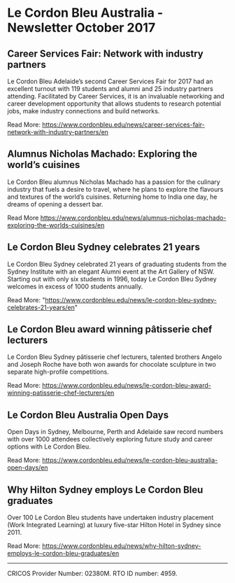 # Le Cordon Bleu Australia - Newsletter October 2017

## Career Services Fair: Network with industry partners
Le Cordon Bleu Adelaide’s second Career Services Fair for 2017 had an excellent turnout with 119 students and alumni and 25 industry partners attending. Facilitated by Career Services, it is an invaluable networking and career development opportunity that allows students to research potential jobs, make industry connections and build networks.

Read More: https://www.cordonbleu.edu/news/career-services-fair-network-with-industry-partners/en

## Alumnus Nicholas Machado: Exploring the world’s cuisines
Le Cordon Bleu alumnus Nicholas Machado has a passion for the culinary industry that fuels a desire to travel, where he plans to explore the flavours and textures of the world’s cuisines. Returning home to India one day, he dreams of opening a dessert bar.

Read More https://www.cordonbleu.edu/news/alumnus-nicholas-machado-exploring-the-worlds-cuisines/en

## Le Cordon Bleu Sydney celebrates 21 years
Le Cordon Bleu Sydney celebrated 21 years of graduating students from the Sydney Institute with an elegant Alumni event at the Art Gallery of NSW. Starting out with only six students in 1996, today Le Cordon Bleu Sydney welcomes in excess of 1000 students annually.

Read More: "https://www.cordonbleu.edu/news/le-cordon-bleu-sydney-celebrates-21-years/en"

## Le Cordon Bleu award winning pâtisserie chef lecturers
Le Cordon Bleu Sydney pâtisserie chef lecturers, talented brothers Angelo and Joseph Roche have both won awards for chocolate sculpture in two separate high-profile competitions.

Read More: https://www.cordonbleu.edu/news/le-cordon-bleu-award-winning-patisserie-chef-lecturers/en

## Le Cordon Bleu Australia Open Days
Open Days in Sydney, Melbourne, Perth and Adelaide saw record numbers with over 1000 attendees collectively exploring future study and career options with Le Cordon Bleu.

Read More: https://www.cordonbleu.edu/news/le-cordon-bleu-australia-open-days/en

## Why Hilton Sydney employs Le Cordon Bleu graduates
Over 100 Le Cordon Bleu students have undertaken industry placement (Work Integrated Learning) at luxury five-star Hilton Hotel in Sydney since 2011.

Read More: https://www.cordonbleu.edu/news/why-hilton-sydney-employs-le-cordon-bleu-graduates/en

---
CRICOS Provider Number: 02380M. RTO ID number: 4959.
